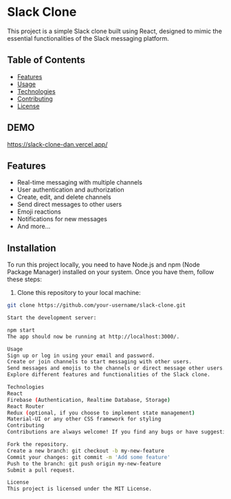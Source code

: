 # Slack Clone

This project is a simple Slack clone built using React, designed to mimic the essential functionalities of the Slack messaging platform.

## Table of Contents

- [Features](#features)
- [Usage](#usage)
- [Technologies](#technologies)
- [Contributing](#contributing)
- [License](#license)

DEMO  
-
https://slack-clone-dan.vercel.app/

## Features

- Real-time messaging with multiple channels  
- User authentication and authorization  
- Create, edit, and delete channels  
- Send direct messages to other users  
- Emoji reactions  
- Notifications for new messages  
- And more...  

## Installation

To run this project locally, you need to have Node.js and npm (Node Package Manager) installed on your system. Once you have them, follow these steps:

1. Clone this repository to your local machine:

```bash
git clone https://github.com/your-username/slack-clone.git

Start the development server:  

npm start  
The app should now be running at http://localhost:3000/.

Usage  
Sign up or log in using your email and password.  
Create or join channels to start messaging with other users.  
Send messages and emojis to the channels or direct message other users.  
Explore different features and functionalities of the Slack clone.

Technologies  
React  
Firebase (Authentication, Realtime Database, Storage)  
React Router  
Redux (optional, if you choose to implement state management)  
Material-UI or any other CSS framework for styling  
Contributing  
Contributions are always welcome! If you find any bugs or have suggestions for improvements, feel free to create an issue or submit a pull request.  

Fork the repository.  
Create a new branch: git checkout -b my-new-feature  
Commit your changes: git commit -m 'Add some feature'  
Push to the branch: git push origin my-new-feature  
Submit a pull request.

License  
This project is licensed under the MIT License.  







